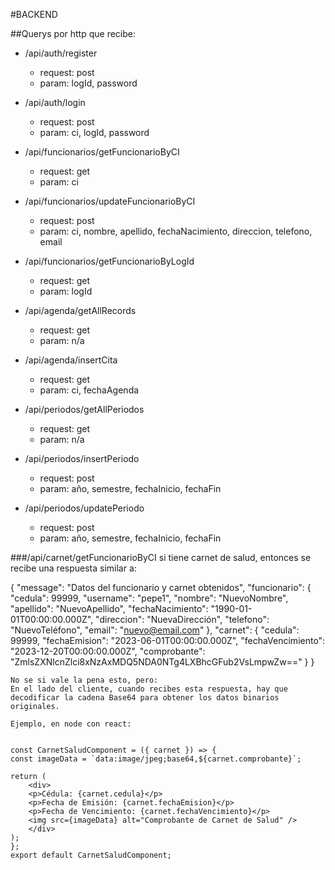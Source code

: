 #BACKEND

##Querys por http que recibe:

- /api/auth/register
    - request: post
    - param: logId, password
- /api/auth/login
    - request: post
    - param: ci, logId, password

- /api/funcionarios/getFuncionarioByCI
    - request: get
    - param: ci
- /api/funcionarios/updateFuncionarioByCI
    - request: post
    - param: ci, nombre, apellido, fechaNacimiento, direccion, telefono, email
- /api/funcionarios/getFuncionarioByLogId
    - request: get
    - param: logId

- /api/agenda/getAllRecords
    - request: get
    - param: n/a
- /api/agenda/insertCita
    - request: get
    - param: ci, fechaAgenda

- /api/periodos/getAllPeriodos
    - request: get
    - param: n/a
- /api/periodos/insertPeriodo
    - request: post
    - param: año, semestre, fechaInicio, fechaFin
- /api/periodos/updatePeriodo
    - request: post
    - param: año, semestre, fechaInicio, fechaFin




###/api/carnet/getFuncionarioByCI
    si tiene carnet de salud, entonces se recibe una respuesta similar a:

{
    "message": "Datos del funcionario y carnet obtenidos",
    "funcionario": {
        "cedula": 99999,
        "username": "pepe1",
        "nombre": "NuevoNombre",
        "apellido": "NuevoApellido",
        "fechaNacimiento": "1990-01-01T00:00:00.000Z",
        "direccion": "NuevaDirección",
        "telefono": "NuevoTeléfono",
        "email": "nuevo@email.com"
    },
    "carnet": {
        "cedula": 99999,
        "fechaEmision": "2023-06-01T00:00:00.000Z",
        "fechaVencimiento": "2023-12-20T00:00:00.000Z",
        "comprobante": "ZmlsZXNlcnZlci8xNzAxMDQ5NDA0NTg4LXBhcGFub2VsLmpwZw=="
    }
}

    No se si vale la pena esto, pero:
    En el lado del cliente, cuando recibes esta respuesta, hay que decodificar la cadena Base64 para obtener los datos binarios originales.

    Ejemplo, en node con react:


    const CarnetSaludComponent = ({ carnet }) => {
    const imageData = `data:image/jpeg;base64,${carnet.comprobante}`;

    return (
        <div>
        <p>Cédula: {carnet.cedula}</p>
        <p>Fecha de Emisión: {carnet.fechaEmision}</p>
        <p>Fecha de Vencimiento: {carnet.fechaVencimiento}</p>
        <img src={imageData} alt="Comprobante de Carnet de Salud" />
        </div>
    );
    };
    export default CarnetSaludComponent;

